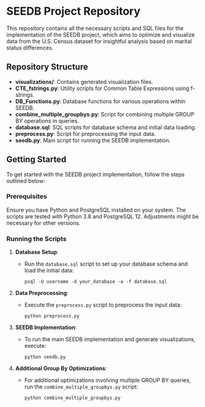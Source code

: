 # SEEDB Project Repository

This repository contains all the necessary scripts and SQL files for the implementation of the SEEDB project, which aims to optimize and visualize data from the U.S. Census dataset for insightful analysis based on marital status differences.

## Repository Structure

- **visualizations/**: Contains generated visualization files.
- **CTE_fstrings.py**: Utility scripts for Common Table Expressions using f-strings.
- **DB_Functions.py**: Database functions for various operations within SEEDB.
- **combine_multiple_groupbys.py**: Script for combining multiple GROUP BY operations in queries.
- **database.sql**: SQL scripts for database schema and initial data loading.
- **preprocess.py**: Script for preprocessing the input data.
- **seedb.py**: Main script for running the SEEDB implementation.

## Getting Started

To get started with the SEEDB project implementation, follow the steps outlined below:

### Prerequisites

Ensure you have Python and PostgreSQL installed on your system. The scripts are tested with Python 3.8 and PostgreSQL 12. Adjustments might be necessary for other versions.

### Running the Scripts

1. **Database Setup**:
   - Run the `database.sql` script to set up your database schema and load the initial data:
     ```
     psql -U username -d your_database -a -f database.sql
     ```

2. **Data Preprocessing**:
   - Execute the `preprocess.py` script to preprocess the input data:
     ```
     python preprocess.py
     ```

3. **SEEDB Implementation**:
   - To run the main SEEDB implementation and generate visualizations, execute:
     ```
     python seedb.py
     ```

4. **Additional Group By Optimizations**:
   - For additional optimizations involving multiple GROUP BY queries, run the `combine_multiple_groupbys.py` script:
     ```
     python combine_multiple_groupbys.py
     ```



